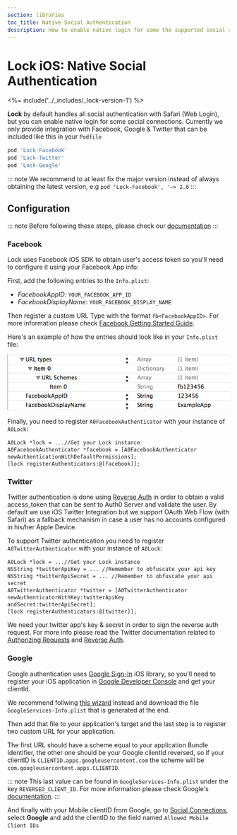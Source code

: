 ```yaml
---
section: libraries
toc_title: Native Social Authentication
description: How to enable native login for some the supported social social connections.
---
```


# Lock iOS: Native Social Authentication

<%= include('../_includes/_lock-version-1') %>

**Lock** by default handles all social authentication with Safari (Web Login), but you can enable native login for some social connections. Currently we only provide integration with Facebook, Google & Twitter that can be included like this in your `Podfile`
```ruby
pod 'Lock-Facebook'
pod 'Lock-Twitter'
pod 'Lock-Google'
```

::: note
We recommend to at least fix the major version instead of always obtaining the latest version, e.g `pod 'Lock-Facebook', '~> 2.0`
:::

## Configuration

::: note
Before following these steps, please check our [documentation](/libraries/lock-ios)
:::

### Facebook

Lock uses Facebook iOS SDK to obtain user's access token so you'll need to configure it using your Facebook App info:

First, add the following entries to the `Info.plist`:
* _FacebookAppID_: `YOUR_FACEBOOK_APP_ID`
* _FacebookDisplayName_: `YOUR_FACEBOOK_DISPLAY_NAME`

Then register a custom URL Type with the format `fb<FacebookAppID>`. For more information please check [Facebook Getting Started Guide](https://developers.facebook.com/docs/ios/getting-started).

Here's an example of how the entries should look like in your `Info.plist` file:

![FB plist](/media/articles/libraries/lock-ios/fb-plist.png)

Finally, you need to register `A0FacebookAuthenticator` with your instance of `A0Lock`:

```objc
A0Lock *lock = ...//Get your Lock instance
A0FacebookAuthenticator *facebook = [A0FacebookAuthenticator newAuthenticationWithDefaultPermissions];
[lock registerAuthenticators:@[facebook]];
```

### Twitter

Twitter authentication is done using [Reverse Auth](https://dev.twitter.com/docs/ios/using-reverse-auth) in order to obtain a valid access_token that can be sent to Auth0 Server and validate the user. By default we use iOS Twitter Integration but we support OAuth Web Flow (with Safari) as a fallback mechanism in case a user has no accounts configured in his/her Apple Device.

To support Twitter authentication you need to register `A0TwitterAuthenticator` with your instance of `A0Lock`:

```objc
A0Lock *lock = ...//Get your Lock instance
NSString *twitterApiKey = ... //Remember to obfuscate your api key
NSString *twitterApiSecret = ... //Remember to obfuscate your api secret
A0TwitterAuthenticator *twitter = [A0TwitterAuthenticator newAuthenticatorWithKey:twitterApiKey                                                                            andSecret:twitterApiSecret];
[lock registerAuthenticators:@[twitter]];
```

We need your twitter app's key & secret in order to sign the reverse auth request. For more info please read the Twitter documentation related to [Authorizing Requests](https://dev.twitter.com/docs/auth/authorizing-request) and [Reverse Auth](https://dev.twitter.com/docs/ios/using-reverse-auth).

### Google

Google authentication uses [Google Sign-In](https://developers.google.com/identity/sign-in/ios/) iOS library, so you'll need to register your iOS application in [Google Developer Console](https://console.developers.google.com/project) and get your clientId.

We recommend follwing [this wizard](https://developers.google.com/mobile/add?platform=ios) instead and download the file `GoogleServices-Info.plist` that is generated at the end.

Then add that file to your application's target and the last step is to register two custom URL for your application.

The first URL should have a scheme equal to your application Bundle Identifier, the other one should be your Google clientId reversed, so if your clientID is `CLIENTID.apps.googleusercontent.com` the scheme will be `com.googleusercontent.apps.CLIENTID`.

::: note
This last value can be found in `GoogleServices-Info.plist` under the key `REVERSED_CLIENT_ID`. For more information please check Google's [documentation](https://developers.google.com/identity/sign-in/ios/).
:::

And finally with your Mobile clientID from Google, go to [Social Connections](${manage_url}/#/connections/social), select **Google** and add the clientID to the field named `Allowed Mobile Client IDs`
